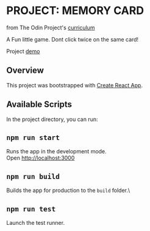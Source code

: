 # PROJECT: MEMORY CARD

from The Odin Project's [curriculum](https://www.theodinproject.com/paths/full-stack-javascript/courses/javascript/lessons/memory-card)

A Fun little game. Dont click twice on the same card!

Project [demo](https://devkovmtl.github.io/memory-card/)

## Overview

This project was bootstrapped with [Create React App](https://github.com/facebook/create-react-app).

## Available Scripts

In the project directory, you can run:

## `npm run start`

Runs the app in the development mode.\
Open [http://localhost:3000](http://localhost:3000)

## `npm run build`

Builds the app for production to the `build` folder.\

## `npm run test`

Launch the test runner.
